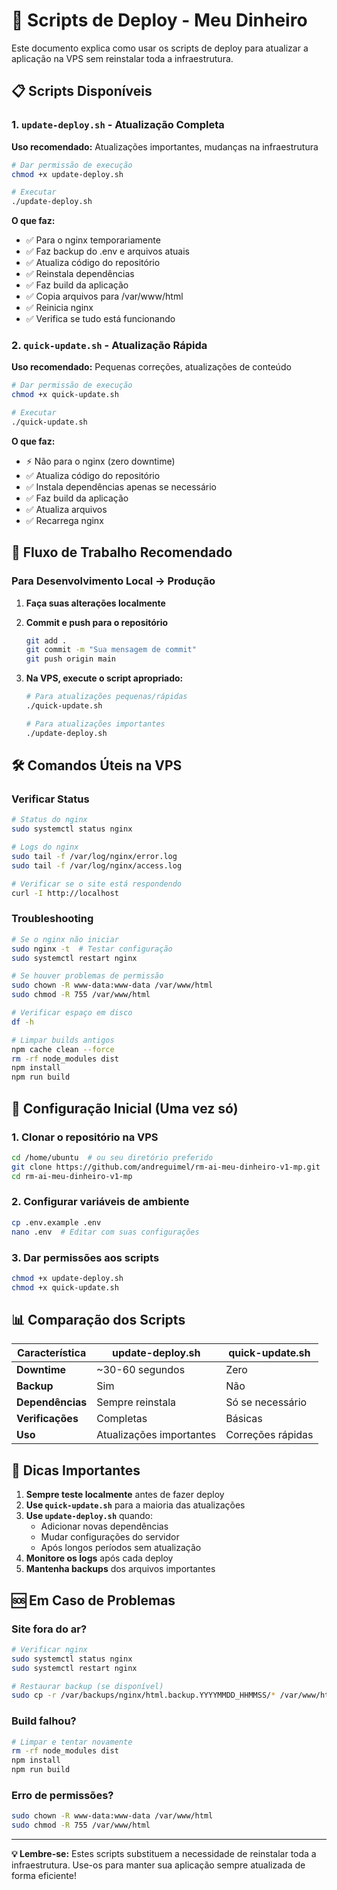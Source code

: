 # 🚀 Scripts de Deploy - Meu Dinheiro

Este documento explica como usar os scripts de deploy para atualizar a aplicação na VPS sem reinstalar toda a infraestrutura.

## 📋 Scripts Disponíveis

### 1. `update-deploy.sh` - Atualização Completa
**Uso recomendado:** Atualizações importantes, mudanças na infraestrutura

```bash
# Dar permissão de execução
chmod +x update-deploy.sh

# Executar
./update-deploy.sh
```

**O que faz:**
- ✅ Para o nginx temporariamente
- ✅ Faz backup do .env e arquivos atuais
- ✅ Atualiza código do repositório
- ✅ Reinstala dependências
- ✅ Faz build da aplicação
- ✅ Copia arquivos para /var/www/html
- ✅ Reinicia nginx
- ✅ Verifica se tudo está funcionando

### 2. `quick-update.sh` - Atualização Rápida
**Uso recomendado:** Pequenas correções, atualizações de conteúdo

```bash
# Dar permissão de execução
chmod +x quick-update.sh

# Executar
./quick-update.sh
```

**O que faz:**
- ⚡ Não para o nginx (zero downtime)
- ✅ Atualiza código do repositório
- ✅ Instala dependências apenas se necessário
- ✅ Faz build da aplicação
- ✅ Atualiza arquivos
- ✅ Recarrega nginx

## 🔄 Fluxo de Trabalho Recomendado

### Para Desenvolvimento Local → Produção

1. **Faça suas alterações localmente**
2. **Commit e push para o repositório**
   ```bash
   git add .
   git commit -m "Sua mensagem de commit"
   git push origin main
   ```

3. **Na VPS, execute o script apropriado:**
   ```bash
   # Para atualizações pequenas/rápidas
   ./quick-update.sh
   
   # Para atualizações importantes
   ./update-deploy.sh
   ```

## 🛠️ Comandos Úteis na VPS

### Verificar Status
```bash
# Status do nginx
sudo systemctl status nginx

# Logs do nginx
sudo tail -f /var/log/nginx/error.log
sudo tail -f /var/log/nginx/access.log

# Verificar se o site está respondendo
curl -I http://localhost
```

### Troubleshooting
```bash
# Se o nginx não iniciar
sudo nginx -t  # Testar configuração
sudo systemctl restart nginx

# Se houver problemas de permissão
sudo chown -R www-data:www-data /var/www/html
sudo chmod -R 755 /var/www/html

# Verificar espaço em disco
df -h

# Limpar builds antigos
npm cache clean --force
rm -rf node_modules dist
npm install
npm run build
```

## 🔐 Configuração Inicial (Uma vez só)

### 1. Clonar o repositório na VPS
```bash
cd /home/ubuntu  # ou seu diretório preferido
git clone https://github.com/andreguimel/rm-ai-meu-dinheiro-v1-mp.git
cd rm-ai-meu-dinheiro-v1-mp
```

### 2. Configurar variáveis de ambiente
```bash
cp .env.example .env
nano .env  # Editar com suas configurações
```

### 3. Dar permissões aos scripts
```bash
chmod +x update-deploy.sh
chmod +x quick-update.sh
```

## 📊 Comparação dos Scripts

| Característica | update-deploy.sh | quick-update.sh |
|----------------|------------------|------------------|
| **Downtime** | ~30-60 segundos | Zero |
| **Backup** | Sim | Não |
| **Dependências** | Sempre reinstala | Só se necessário |
| **Verificações** | Completas | Básicas |
| **Uso** | Atualizações importantes | Correções rápidas |

## 🚨 Dicas Importantes

1. **Sempre teste localmente** antes de fazer deploy
2. **Use `quick-update.sh`** para a maioria das atualizações
3. **Use `update-deploy.sh`** quando:
   - Adicionar novas dependências
   - Mudar configurações do servidor
   - Após longos períodos sem atualização
4. **Monitore os logs** após cada deploy
5. **Mantenha backups** dos arquivos importantes

## 🆘 Em Caso de Problemas

### Site fora do ar?
```bash
# Verificar nginx
sudo systemctl status nginx
sudo systemctl restart nginx

# Restaurar backup (se disponível)
sudo cp -r /var/backups/nginx/html.backup.YYYYMMDD_HHMMSS/* /var/www/html/
```

### Build falhou?
```bash
# Limpar e tentar novamente
rm -rf node_modules dist
npm install
npm run build
```

### Erro de permissões?
```bash
sudo chown -R www-data:www-data /var/www/html
sudo chmod -R 755 /var/www/html
```

---

**💡 Lembre-se:** Estes scripts substituem a necessidade de reinstalar toda a infraestrutura. Use-os para manter sua aplicação sempre atualizada de forma eficiente!